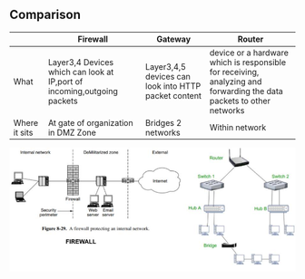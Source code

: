 ## Comparison

||Firewall|Gateway|Router|
|---|---|---|---|
|What|Layer3,4 Devices which can look at IP,port of incoming,outgoing packets|Layer3,4,5 devices can look into HTTP packet content|device or a hardware which is responsible for receiving, analyzing and forwarding the data packets to other networks|
|Where it sits|At gate of organization in DMZ Zone|Bridges 2 networks|Within network|

<img src=Firewall_Gateway_Router.jpg width=800 />
